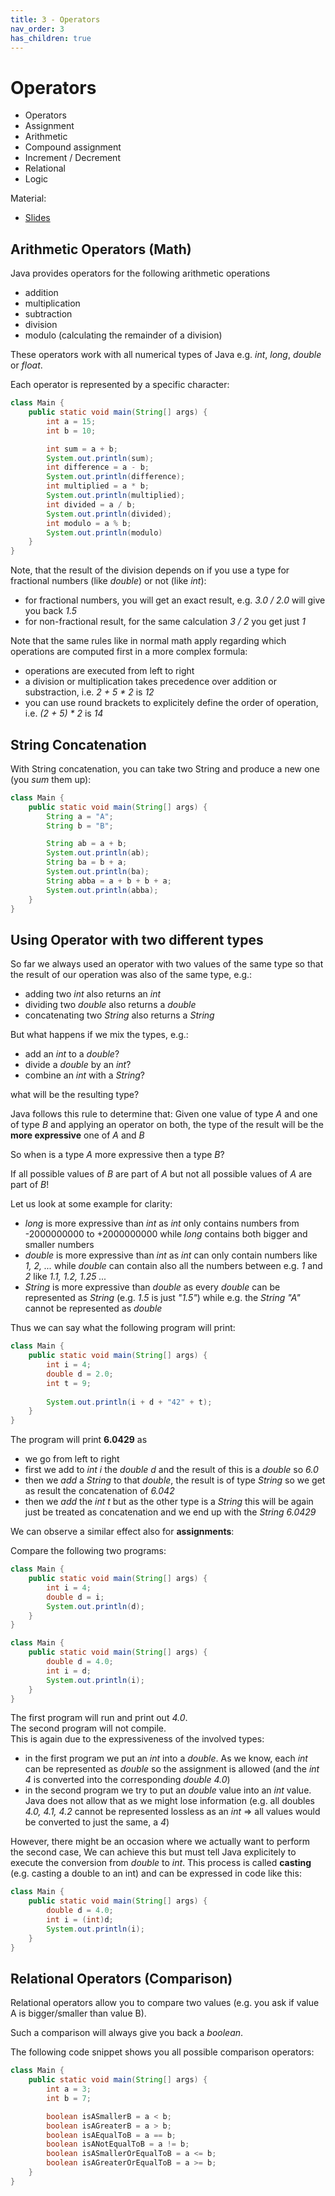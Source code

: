 ```yaml
---
title: 3 - Operators
nav_order: 3
has_children: true
---
```


# Operators

- Operators
- Assignment
- Arithmetic
- Compound assignment
- Increment / Decrement
- Relational
- Logic

Material:
- [Slides](https://drive.google.com/open?id=1KCbPB5X8UH2ar7Sd-qez4SrfPUaPL-TBzco8-5rXsto)

## Arithmetic Operators (Math)
Java provides operators for the following arithmetic operations
* addition
* multiplication
* subtraction
* division
* modulo (calculating the remainder of a division)

These operators work with all numerical types of Java e.g. *int*, *long*, *double* or *float*.

Each operator is represented by a specific character:

```java
class Main {
    public static void main(String[] args) {
        int a = 15;
        int b = 10;

        int sum = a + b;
        System.out.println(sum);
        int difference = a - b;
        System.out.println(difference);
        int multiplied = a * b;
        System.out.println(multiplied);
        int divided = a / b;
        System.out.println(divided);
        int modulo = a % b;
        System.out.println(modulo)
    }
}
```

Note, that the result of the division depends on if you use a type for fractional numbers (like *double*) or not (like *int*):
* for fractional numbers, you will get an exact result, e.g. _3.0 / 2.0_ will give you back _1.5_
* for non-fractional result, for the same calculation _3 / 2_ you get just _1_

Note that the same rules like in normal math apply regarding which operations are computed first in a more complex formula:
* operations are executed from left to right
* a division or multiplication takes precedence over addition or substraction, i.e. _2 + 5 * 2_ is _12_
* you can use round brackets to explicitely define the order of operation, i.e. _(2 + 5) * 2_ is _14_

## String Concatenation
With String concatenation, you can take two String and produce a new one (you _sum_ them up):

```java
class Main {
    public static void main(String[] args) {
        String a = "A";
        String b = "B";

        String ab = a + b;
        System.out.println(ab);
        String ba = b + a;
        System.out.println(ba);
        String abba = a + b + b + a;
        System.out.println(abba); 
    }
}
```

## Using Operator with two different types
So far we always used an operator with two values of the same type so that the result of our operation was also of the same type, e.g.:
* adding two *int* also returns an *int*
* dividing two *double* also returns a *double*
* concatenating two *String* also returns a *String*

But what happens if we mix the types, e.g.:
* add an *int* to a *double*?
* divide a *double* by an *int*?
* combine an *int* with a *String*?

what will be the resulting type?

Java follows this rule to determine that:
Given one value of type _A_ and one of type _B_ and applying an operator on both, the type of the result will be the **more expressive** one of _A_ and _B_

So when is a type _A_ more expressive then a type _B_?

If all possible values of _B_ are part of _A_ but not all possible values of _A_ are part of _B_!

Let us look at some example for clarity:
* *long* is more expressive than *int* as *int* only contains numbers from -2000000000 to +2000000000 while *long* contains both bigger and smaller numbers
* *double* is more expressive than *int* as *int* can only contain numbers like _1, 2, ..._ while *double* can contain also all the numbers between e.g. _1_ and _2_ like _1.1, 1.2, 1.25 ..._
* *String* is more expressive than *double* as every *double* can be represented as *String* (e.g. _1.5_ is just _"1.5"_) while e.g. the *String* _"A"_ cannot be represented as *double* 

Thus we can say what the following program will print:
```java
class Main {
    public static void main(String[] args) {
        int i = 4;
        double d = 2.0;
        int t = 9;
        
        System.out.println(i + d + "42" + t); 
    }
}
```

The program will print **6.0429** as
* we go from left to right
* first we add to _int i_ the _double d_ and the result of this is a _double_ so _6.0_
* then we _add_ a _String_ to that _double_, the result is of type _String_ so we get as result the concatenation of _6.042_
* then we _add_ the _int t_ but as the other type is a _String_ this will be again just be treated as concatenation and we end up with the _String_ _6.0429_ 

We can observe a similar effect also for **assignments**:

Compare the following two programs:
```java
class Main {
    public static void main(String[] args) {
        int i = 4;
        double d = i;
        System.out.println(d); 
    }
}
```

```java
class Main {
    public static void main(String[] args) {
        double d = 4.0;
        int i = d;
        System.out.println(i); 
    }
}
```

The first program will run and print out _4.0_.  
The second program will not compile.  
This is again due to the expressiveness of the involved types:
* in the first program we put an _int_ into a _double_. As we know, each _int_ can be represented as _double_ so the assignment is allowed (and the _int 4_ is converted into the corresponding _double 4.0_)
* in the second program we try to put an _double_ value into an _int_ value. Java does not allow that as we might lose information (e.g. all doubles _4.0, 4.1, 4.2_ cannot be represented lossless as an _int_ => all values would be converted to just the same, a _4_)

However, there might be an occasion where we actually want to perform the second case, We can achieve this but must tell Java explicitely to execute the conversion from _double_ to _int_. This process is called **casting** (e.g. casting a double to an int) and can be expressed in code like this:
```java
class Main {
    public static void main(String[] args) {
        double d = 4.0;
        int i = (int)d;
        System.out.println(i); 
    }
}
```

## Relational Operators (Comparison)
Relational operators allow you to compare two values (e.g. you ask if value A is bigger/smaller than value B).

Such a comparison will always give you back a *boolean*.

The following code snippet shows you all possible comparison operators:

```java
class Main {
    public static void main(String[] args) {
        int a = 3;
        int b = 7;

        boolean isASmallerB = a < b;
        boolean isAGreaterB = a > b;
        boolean isAEqualToB = a == b;
        boolean isANotEqualToB = a != b;
        boolean isASmallerOrEqualToB = a <= b;
        boolean isAGreaterOrEqualToB = a >= b; 
    }
}
```


